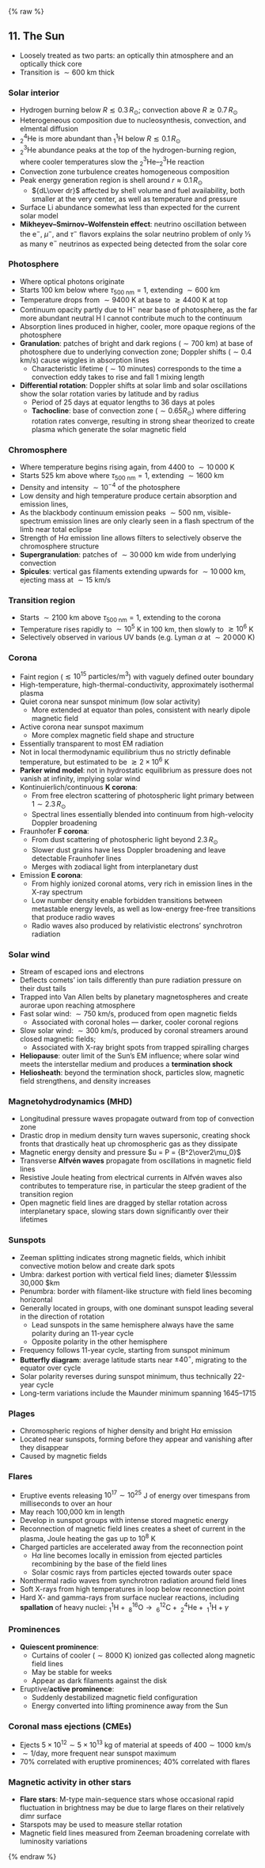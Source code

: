 {% raw %}

<section markdown="1">

## 11. The Sun

* Loosely treated as two parts:
  an optically thin atmosphere and an optically thick core
* Transition is $\sim600$ km thick

### Solar interior

* Hydrogen burning below $R \lesssim 0.3 \,R_\odot$; convection above $R \gtrsim 0.7 \,R_\odot$
* Heterogeneous composition due to nucleosynthesis, convection, and elmental diffusion
* $^4_2$He is more abundant than $^1_1$H below $R \lesssim 0.1 \,R_\odot$
* $^3_2$He abundance peaks at the top of the hydrogen-burning region,
  where cooler temperatures slow the $^3_2$He–$^3_2$He reaction
* Convection zone turbulence creates homogeneous composition
* Peak energy generation region is shell around $r \approx 0.1\, R_\odot$
  * ${dL\over dr}$ affected by shell volume and fuel availability,
    both smaller at the very center, as well as temperature and pressure
* Surface Li abundance somewhat less than expected for the current solar model
* **Mikheyev–Smirnov–Wolfenstein effect**: neutrino oscillation between the
  $\text{e}^-$, $\mu^-$, and $\tau^-$ flavors explains the solar neutrino problem of only ⅓ as many
  $\text{e}^-$ neutrinos as expected being detected from the solar core

### Photosphere

* Where optical photons originate
* Starts 100 km below where $\tau_\text{500 nm} = 1$, extending $\sim600$ km
* Temperature drops from $\sim9400$ K at base to $\gtrsim4400$ K at top
* Continuum opacity partly due to H$^-$ near base of photosphere,
  as the far more abundant neutral H I cannot contribute much to the continuum
* Absorption lines produced in higher, cooler, more opaque regions of the photosphere
* **Granulation**: patches of bright and dark regions ($\sim700$ km) at base of photosphere due to
  underlying convection zone; Doppler shifts ($\sim0.4$ km/s) cause wiggles in absorption lines
  * Characteristic lifetime ($\sim10$ minutes) corresponds to the time a
    convection eddy takes to rise and fall 1 mixing length
* **Differential rotation**: Doppler shifts at solar limb and solar oscillations
  show the solar rotation varies by latitude and by radius
  * Period of 25 days at equator lengths to 36 days at poles
  * **Tachocline**: base of convection zone ($\sim 0.65 R_\odot$) where differing rotation rates converge,
    resulting in strong shear theorized to create plasma which
    generate the solar magnetic field

### Chromosphere

* Where temperature begins rising again, from 4400 to $\sim10\,000$ K
* Starts 525 km above where $\tau_\text{500 nm} = 1$, extending $\sim1600$ km
* Density and intensity $\sim10^{-4}$ of the photosphere
* Low density and high temperature produce certain absorption and emission lines,
* As the blackbody continuum emission peaks $\sim500$ nm, visible-spectrum emission lines are
  only clearly seen in a flash spectrum of the limb near total eclipse
* Strength of $\text{H}\alpha$ emission line allows filters to selectively observe the chromosphere structure
* **Supergranulation**: patches of $\sim30\,000$ km wide from underlying convection
* **Spicules**: vertical gas filaments extending upwards for $\sim10\,000$ km,
  ejecting mass at $\sim15$ km/s

### Transition region

* Starts $\sim2100$ km above $\tau_\text{500 nm} = 1$, extending to the corona
* Temperature rises rapidly to $\sim10^5$ K in 100 km, then slowly to $\gtrsim10^6$ K
* Selectively observed in various UV bands (e.g. Lyman $\alpha$ at $\sim20\,000$ K)

### Corona

* Faint region ($\lesssim 10^{15} \text{ particles/m}^3$) with vaguely defined outer boundary
* High-temperature, high-thermal-conductivity, approximately isothermal plasma
* Quiet corona near sunspot minimum (low solar activity)
  * More extended at equator than poles, consistent with nearly dipole magnetic field
* Active corona near sunspot maximum
  * More complex magnetic field shape and structure
* Essentially transparent to most EM radiation
* Not in local thermodynamic equilibrium thus no strictly definable temperature,
  but estimated to be $\gtrsim 2 \times 10^6 \text{ K}$
* **Parker wind model**: not in hydrostatic equilibrium as pressure does not vanish at infinity,
  implying solar wind
* Kontinuierlich/continuous **K corona**:
  * From free electron scattering of photospheric light primary between $1 \sim 2.3\, R_\odot$
  * Spectral lines essentially blended into continuum from high-velocity Doppler broadening
* Fraunhofer **F corona**:
  * From  dust scattering of photospheric light beyond $2.3\, R_\odot$
  * Slower dust grains have less Doppler broadening and leave detectable Fraunhofer lines
  * Merges with zodiacal light from interplanetary dust
* Emission **E corona**:
  * From highly ionized coronal atoms, very rich in emission lines in the X-ray spectrum
  * Low number density enable forbidden transitions between metastable energy levels,
    as well as low-energy free-free transitions that produce radio waves
  * Radio waves also produced by relativistic electrons’ synchrotron radiation

### Solar wind

* Stream of escaped ions and electrons
* Deflects comets’ ion tails differently than pure radiation pressure on their dust tails
* Trapped into Van Allen belts by planetary magnetospheres and
  create aurorae upon reaching atmosphere
* Fast solar wind: $\sim750$ km/s, produced from open magnetic fields
  * Associated with coronal holes — darker, cooler coronal regions
* Slow solar wind: $\sim300$ km/s, produced by coronal streamers around closed magnetic fields;
  * Associated with X-ray bright spots from trapped spiralling charges
* **Heliopause**: outer limit of the Sun’s EM influence;
  where solar wind meets the interstellar medium and produces a **termination shock**
* **Heliosheath**: beyond the termination shock,
  particles slow, magnetic field strengthens, and density increases

### Magnetohydrodynamics (MHD)

* Longitudinal pressure waves propagate outward from top of convection zone
* Drastic drop in medium density turn waves supersonic, creating shock fronts
  that drastically heat up chromospheric gas as they dissipate
* Magnetic energy density and pressure $u = P = {B^2\over2\mu_0}$
* Transverse **Alfvén waves** propagate from oscillations in magnetic field lines
* Resistive Joule heating from electrical currents in Alfvén waves also
  contributes to temperature rise, in particular the steep gradient of the transition region
* Open magnetic field lines are dragged by stellar rotation across interplanetary space,
  slowing stars down significantly over their lifetimes

### Sunspots

* Zeeman splitting indicates strong magnetic fields,
  which inhibit convective motion below and create dark spots
* Umbra: darkest portion with vertical field lines; diameter $\lesssim 30\,000 $km
* Penumbra: border with filament-like structure with field lines becoming horizontal
* Generally located in groups,
  with one dominant sunspot leading several in the direction of rotation
  * Lead sunspots in the same hemisphere always have the same polarity
    during an 11-year cycle
  * Opposite polarity in the other hemisphere
* Frequency follows 11-year cycle, starting from sunspot minimum
* **Butterfly diagram**: average latitude starts near $\pm40^\circ$, migrating to the equator over cycle
* Solar polarity reverses during sunspot minimum, thus technically 22-year cycle
* Long-term variations include the Maunder minimum spanning 1645–1715

### Plages

* Chromospheric regions of higher density and bright H$\alpha$ emission
* Located near sunspots, forming before they appear and vanishing after they disappear
* Caused by magnetic fields

### Flares

* Eruptive events releasing $10^{17}\sim10^{25}$ J of energy over timespans from milliseconds to over an hour
* May reach 100,000 km in length
* Develop in sunspot groups with intense stored magnetic energy
* Reconnection of magnetic field lines creates a sheet of current in the plasma,
  Joule heating the gas up to $10^8$ K
* Charged particles are accelerated away from the reconnection point
  * $\text{H}\alpha$ line becomes locally in emission from ejected particles
    recombining by the base of the field lines
  * Solar cosmic rays from particles ejected towards outer space
* Nonthermal radio waves from synchrotron radiation around field lines
* Soft X-rays from high temperatures in loop below reconnection point
* Hard X- and gamma-rays from surface nuclear reactions,
  including **spallation** of heavy nuclei: $^1_1\text{H} + {\;}^{16}_8\text{O} \to {\;}^{12}_6\text{C}+ {\;}^4_2\text{He} + {\;}^1_1\text{H} + \gamma$

### Prominences

* **Quiescent prominence**:
  * Curtains of cooler ($\sim8000$ K) ionized gas collected along magnetic field lines
  * May be stable for weeks
  * Appear as dark filaments against the disk
* Eruptive/**active prominence**:
  * Suddenly destabilized magnetic field configuration
  * Energy converted into lifting prominence away from the Sun

### Coronal mass ejections (CMEs)

* Ejects $5 \times 10^{12} \sim 5 \times 10^{13} \text{ kg}$ of material at speeds of $400\sim1000$ km/s
* $\sim1$/day, more frequent near sunspot maximum
* 70% correlated with eruptive prominences; 40% correlated with flares

### Magnetic activity in other stars

* **Flare stars**: M-type main-sequence stars whose occasional rapid fluctuation in brightness
  may be due to large flares on their relatively dimr surface
* Starspots may be used to measure stellar rotation
* Magnetic field lines measured from Zeeman broadening correlate with luminosity variations

</section>

{% endraw %}
